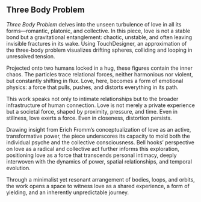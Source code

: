 ## Three Body Problem

*Three Body Problem* delves into the unseen turbulence of love in all its forms—romantic, platonic, and collective. In this piece, love is not a stable bond but a gravitational entanglement: chaotic, unstable, and often leaving invisible fractures in its wake. Using TouchDesigner, an approximation of the three-body problem visualizes drifting spheres, colliding and looping in unresolved tension.

Projected onto two humans locked in a hug, these figures contain the inner chaos. The particles trace relational forces, neither harmonious nor violent, but constantly shifting in flux. Love, here, becomes a form of emotional physics: a force that pulls, pushes, and distorts everything in its path.

This work speaks not only to intimate relationships but to the broader infrastructure of human connection. Love is not merely a private experience but a societal force, shaped by proximity, pressure, and time. Even in stillness, love exerts a force. Even in closeness, distortion persists.

Drawing insight from Erich Fromm’s conceptualization of love as an active, transformative power, the piece underscores its capacity to mold both the individual psyche and the collective consciousness. Bell hooks’ perspective on love as a radical and collective act further informs this exploration, positioning love as a force that transcends personal intimacy, deeply interwoven with the dynamics of power, spatial relationships, and temporal evolution.

Through a minimalist yet resonant arrangement of bodies, loops, and orbits, the work opens a space to witness love as a shared experience, a form of yielding, and an inherently unpredictable journey.
